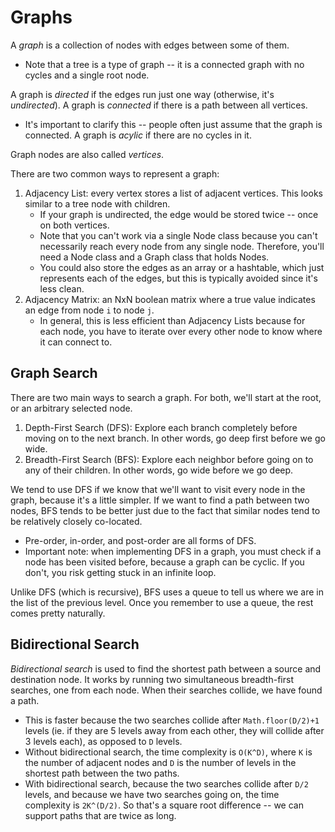 # Graphs

A _graph_ is a collection of nodes with edges between some of them.
  * Note that a tree is a type of graph -- it is a connected graph with no cycles and a single root node.

A graph is _directed_ if the edges run just one way (otherwise, it's _undirected_).
A graph is _connected_ if there is a path between all vertices.
 - It's important to clarify this -- people often just assume that the graph is connected.
A graph is _acylic_ if there are no cycles in it.

Graph nodes are also called _vertices_.

There are two common ways to represent a graph:
1. Adjacency List: every vertex stores a list of adjacent vertices. This looks similar to a tree node with children.
   - If your graph is undirected, the edge would be stored twice -- once on both vertices.
   - Note that you can't work via a single Node class because you can't necessarily reach every node from any single node. Therefore, you'll need a Node class and a Graph class that holds Nodes.
   - You could also store the edges as an array or a hashtable, which just represents each of the edges, but this is typically avoided since it's less clean.
2. Adjacency Matrix: an NxN boolean matrix where a true value indicates an edge from node `i` to node `j`.
   - In general, this is less efficient than Adjacency Lists because for each node, you have to iterate over every other node to know where it can connect to.

## Graph Search
There are two main ways to search a graph. For both, we'll start at the root, or an arbitrary selected node.

1. Depth-First Search (DFS): Explore each branch completely before moving on to the next branch. In other words, go deep first before we go wide.
2. Breadth-First Search (BFS): Explore each neighbor before going on to any of their children. In other words, go wide before we go deep.

We tend to use DFS if we know that we'll want to visit every node in the graph, because it's a little simpler. If we want to find a path between two nodes, BFS tends to be better just due to the fact that similar nodes tend to be relatively closely co-located.
  - Pre-order, in-order, and post-order are all forms of DFS.
  - Important note: when implementing DFS in a graph, you must check if a node has been visited before, because a graph can be cyclic. If you don't, you risk getting stuck in an infinite loop.

Unlike DFS (which is recursive), BFS uses a queue to tell us where we are in the list of the previous level. Once you remember to use a queue, the rest comes pretty naturally.

## Bidirectional Search
_Bidirectional search_ is used to find the shortest path between a source and destination node. It works by running two simultaneous breadth-first searches, one from each node. When their searches collide, we have found a path.
  * This is faster because the two searches collide after `Math.floor(D/2)+1` levels (ie. if they are 5 levels away from each other, they will collide after 3 levels each), as opposed to `D` levels.
  * Without bidirectional search, the time complexity is `O(K^D)`, where `K` is the number of adjacent nodes and `D` is the number of levels in the shortest path between the two paths.
  * With bidirectional search, because the two searches collide after `D/2` levels, and because we have two searches going on, the time complexity is `2K^(D/2)`. So that's a square root difference -- we can support paths that are twice as long.